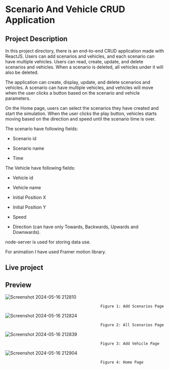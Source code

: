 # Scenario And Vehicle CRUD Application
## Project Description
In this project directory, there is an end-to-end CRUD application made with ReactJS. Users can add scenarios and vehicles, and each scenario can have multiple vehicles. Users can read, create, update, and delete scenarios and vehicles. When a scenario is deleted, all vehicles under it will also be deleted.

The application can create, display, update, and delete scenarios and vehicles. A scenario can have multiple vehicles, and vehicles will move when the user clicks a button based on the scenario and vehicle parameters.

On the Home page, users can select the scenarios they have created and start the simulation. When the user clicks the play button, vehicles starts moving based on the direction and speed until the scenario time is over.

The scenario have following fields:

* Scenario id

* Scenario name

* Time

The Vehicle have following fields:

* Vehicle id

* Vehicle name

* Initial Position X

* Initial Position Y

* Speed

* Direction (can have only Towards, Backwards, Upwards and Downwards).

node-server is used for storing data use.

For animation I have used Framer motion library.

## Live project 



## Preview

![Screenshot 2024-05-16 212810](https://github.com/Ravikumar-07/vehicle-scenario-and-CRUD-operation/assets/140155480/06296852-8d2b-48d8-9e71-24361f197fdb)

                                              
                                              Figure 1: Add Scenarios Page
                                              

![Screenshot 2024-05-16 212824](https://github.com/Ravikumar-07/vehicle-scenario-and-CRUD-operation/assets/140155480/7e8bf93a-81f2-46d6-88ea-c03643dea0fe)

                                              Figure 2: All Scenarios Page

![Screenshot 2024-05-16 212839](https://github.com/Ravikumar-07/vehicle-scenario-and-CRUD-operation/assets/140155480/5c13d866-65d3-4307-a4fb-1a1fa57d4993)

                                              Figure 3: Add Vehicle Page

![Screenshot 2024-05-16 212904](https://github.com/Ravikumar-07/vehicle-scenario-and-CRUD-operation/assets/140155480/df800fd7-903b-440b-bdcc-d3d595fa5771)

                                              Figure 4: Home Page
